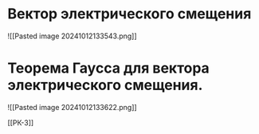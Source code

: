 
# Вектор электрического смещения
![[Pasted image 20241012133543.png]]


# Теорема Гаусса для вектора электрического смещения.

![[Pasted image 20241012133622.png]]

[[РК-3]]